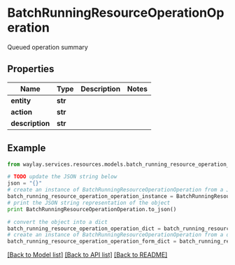 # BatchRunningResourceOperationOperation

Queued operation summary

## Properties

Name | Type | Description | Notes
------------ | ------------- | ------------- | -------------
**entity** | **str** |  | 
**action** | **str** |  | 
**description** | **str** |  | 

## Example

```python
from waylay.services.resources.models.batch_running_resource_operation_operation import BatchRunningResourceOperationOperation

# TODO update the JSON string below
json = "{}"
# create an instance of BatchRunningResourceOperationOperation from a JSON string
batch_running_resource_operation_operation_instance = BatchRunningResourceOperationOperation.from_json(json)
# print the JSON string representation of the object
print BatchRunningResourceOperationOperation.to_json()

# convert the object into a dict
batch_running_resource_operation_operation_dict = batch_running_resource_operation_operation_instance.to_dict()
# create an instance of BatchRunningResourceOperationOperation from a dict
batch_running_resource_operation_operation_form_dict = batch_running_resource_operation_operation.from_dict(batch_running_resource_operation_operation_dict)
```
[[Back to Model list]](../README.md#documentation-for-models) [[Back to API list]](../README.md#documentation-for-api-endpoints) [[Back to README]](../README.md)


